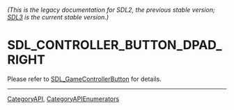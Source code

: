 ###### (This is the legacy documentation for SDL2, the previous stable version; [SDL3](https://wiki.libsdl.org/SDL3/) is the current stable version.)
# SDL_CONTROLLER_BUTTON_DPAD_RIGHT

Please refer to [SDL_GameControllerButton](SDL_GameControllerButton) for details.

----
[CategoryAPI](CategoryAPI), [CategoryAPIEnumerators](CategoryAPIEnumerators)

